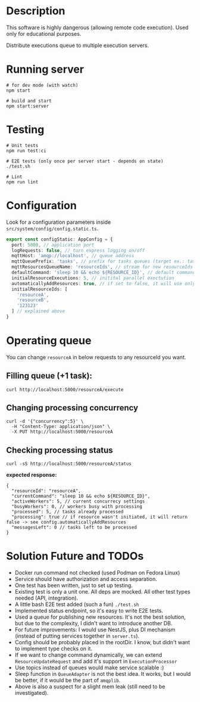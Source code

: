 # Description
This software is highly dangerous (allowing remote code execution). 
Used only for educational purposes.

Distribute executions queue to multiple execution servers.

# Running server
```shell script
# for dev mode (with watch)
npm start 

# build and start
npm start:server 
```

# Testing
```shell script
# Unit tests
npm run test:ci

# E2E tests (only once per server start - depends on state)
./test.sh

# Lint
npm run lint
```

# Configuration
Look for a configuration parameters inside `src/system/config/config.static.ts`.
```typescript
export const configStatic: AppConfig = {
  port: 5000, // application port
  logRequests: false, // turn express logging on/off
  mqttHost: 'amqp://localhost', // queue address
  mqttQueuePrefix: 'tasks', // prefix for tasks queues (target ex.: tasks-resourceA)
  mqttResourcesQueueName: 'resourceIds', // stream for new resourceIds
  defaultCommand: 'sleep 10 && echo ${RESOURCE_ID}', // default command to be executed
  initialResourceExecutions: 5, // initital parallel exectution
  automaticallyAddResources: true, // if set to false, it will use only predefined resource ids
  initialResourceIds: [
    'resourceA',
    'resourceB',
    '123123'
  ] // explained above
}
```

# Operating queue
You can change `resourceA` in below requests to any resourceId you want.

## Filling queue (+1 task):
```shell script
curl http://localhost:5000/resourceA/execute
```

## Changing processing concurrency
```shell script
curl -d '{"concurrency":5}' \
  -H "Content-Type: application/json" \
  -X PUT http://localhost:5000/resourceA
```

## Checking processing status
```shell script
curl -sS http://localhost:5000/resourceA/status
```

**expected response:**
```
{
  "resourceId": "resourceA",
  "currentCommand": "sleep 10 && echo ${RESOURCE_ID}",
  "activeWorkers": 5, // current concurrecy settings
  "busyWorkers": 0, // workers busy with processing
  "processed": 5, // tasks already processed
  "processing": true // if resource wasn't initiated, it will return false -> see config.automaticallyAddResources
  "messagesLeft": 0 // tasks left to be processed
}
```

# Solution Future and TODOs
* Docker run command not checked (used Podman on Fedora Linux)
* Service should have authorization and access separation. 
* One test has been written, just to set up testing. 
* Existing test is only a unit one. All deps are mocked. All other test types needed (API, integration).
* A little bash E2E test added (such a fun) `./test.sh`
* Implemented status endpoint, so it's easy to write E2E tests.
* Used a queue for publishing new resources. It's not the best solution, but due to the complexity, I didn't want to introduce another DB. 
* For future improvements: I would use NestJS, plus DI mechanism (instead of putting services together in `server.ts`).
* Config should be probably placed in the rootDir. I know, but didn't want to implement type checks on it.
* If we want to change command dynamically, we can extend `ResourceUpdateRequest` and add it's support in `ExecutionProcessor`
* Use topics instead of queues would make service scalable :) 
* Sleep function in `QueueAdapter` is not the best idea. It works, but I would be better, if it would be the part of `amqplib`.
* Above is also a suspect for a slight mem leak (still need to be investigated).
